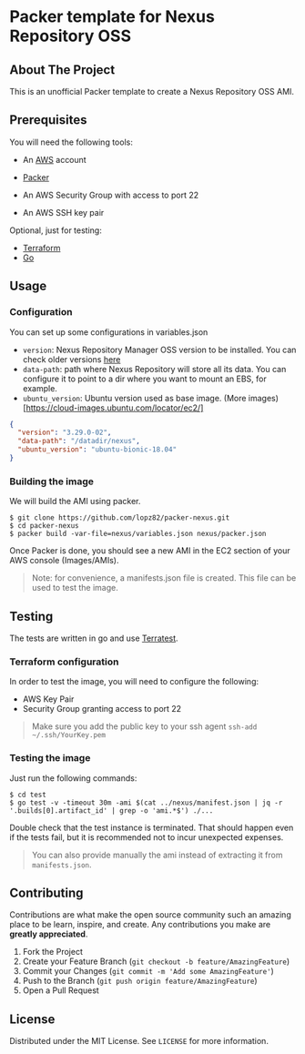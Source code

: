 # Packer template for Nexus Repository OSS

## About The Project

This is an unofficial Packer template to create a Nexus Repository OSS AMI.


## Prerequisites

You will need the following tools:

* An [AWS](https://aws.amazon.com/?nc2=h_lg) account
* [Packer](https://learn.hashicorp.com/tutorials/packer/getting-started-install)

* An AWS Security Group with access to port 22
* An AWS SSH key pair

Optional, just for testing:

* [Terraform](https://www.terraform.io/downloads.html)
* [Go](https://golang.org/doc/install)

## Usage

### Configuration

You can set up some configurations in variables.json

* `version`: Nexus Repository Manager OSS version to be installed. You can check older versions [here](https://help.sonatype.com/repomanager3/download/download-archives---repository-manager-3)
* `data-path`: path where Nexus Repository will store all its data. You can configure it to point to a dir where you want to mount an EBS, for example.
* `ubuntu_version`: Ubuntu version used as base image. (More images)[https://cloud-images.ubuntu.com/locator/ec2/]

```json
{
  "version": "3.29.0-02",
  "data-path": "/datadir/nexus",
  "ubuntu_version": "ubuntu-bionic-18.04"
}
```

### Building the image

We will build the AMI using packer.

```shell
$ git clone https://github.com/lopz82/packer-nexus.git
$ cd packer-nexus
$ packer build -var-file=nexus/variables.json nexus/packer.json
```

Once Packer is done, you should see a new AMI in the EC2 section of your AWS console (Images/AMIs).

> Note: for convenience, a manifests.json file is created. This file can be used to test the image.

## Testing
The tests are written in go and use [Terratest](https://terratest.gruntwork.io/).
### Terraform configuration

In order to test the image, you will need to configure the following:

* AWS Key Pair
* Security Group granting access to port 22

> Make sure you add the public key to your ssh agent `ssh-add ~/.ssh/YourKey.pem`


### Testing the image

Just run the following commands:

```shell
$ cd test
$ go test -v -timeout 30m -ami $(cat ../nexus/manifest.json | jq -r '.builds[0].artifact_id' | grep -o 'ami.*$') ./...
```

Double check that the test instance is terminated. That should happen even if the tests fail, 
but it is recommended not to incur unexpected expenses.

> You can also provide manually the ami instead of extracting it from `manifests.json`.

## Contributing

Contributions are what make the open source community such an amazing place to be learn, inspire, and create. Any contributions you make are **greatly appreciated**.

1. Fork the Project
2. Create your Feature Branch (`git checkout -b feature/AmazingFeature`)
3. Commit your Changes (`git commit -m 'Add some AmazingFeature'`)
4. Push to the Branch (`git push origin feature/AmazingFeature`)
5. Open a Pull Request

## License

Distributed under the MIT License. See `LICENSE` for more information.
